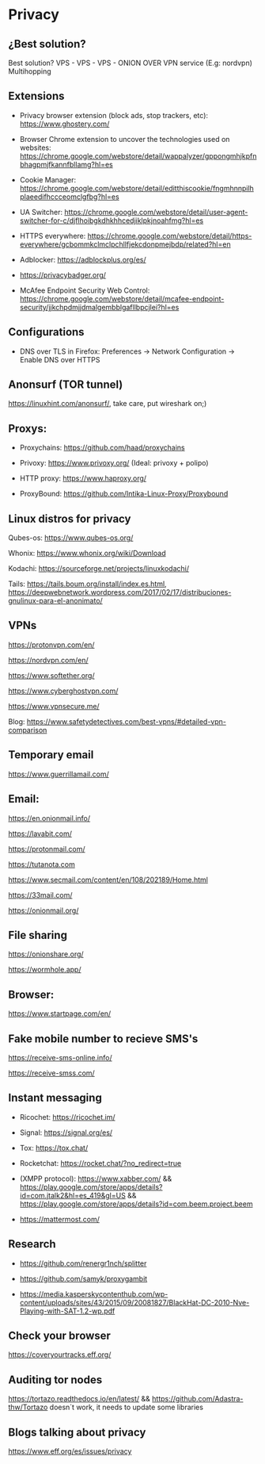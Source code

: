 # Privacy 

## ¿Best solution?

Best solution? VPS - VPS - VPS - ONION OVER VPN service (E.g: nordvpn) Multihopping
     
## Extensions

* Privacy browser extension (block ads, stop trackers, etc): https://www.ghostery.com/

* Browser Chrome extension to uncover the technologies used on websites: https://chrome.google.com/webstore/detail/wappalyzer/gppongmhjkpfnbhagpmjfkannfbllamg?hl=es

* Cookie Manager: https://chrome.google.com/webstore/detail/editthiscookie/fngmhnnpilhplaeedifhccceomclgfbg?hl=es

* UA Switcher: https://chrome.google.com/webstore/detail/user-agent-switcher-for-c/djflhoibgkdhkhhcedjiklpkjnoahfmg?hl=es

* HTTPS everywhere: https://chrome.google.com/webstore/detail/https-everywhere/gcbommkclmclpchllfjekcdonpmejbdp/related?hl=en

* Adblocker: https://adblockplus.org/es/

* https://privacybadger.org/

* McAfee Endpoint Security Web Control: https://chrome.google.com/webstore/detail/mcafee-endpoint-security/jjkchpdmjjdmalgembblgafllbpcjlei?hl=es

## Configurations

* DNS over TLS in Firefox: Preferences -> Network Configuration -> Enable DNS over HTTPS

## Anonsurf (TOR tunnel)

https://linuxhint.com/anonsurf/, take care, put wireshark on;) 

## Proxys:

* Proxychains: https://github.com/haad/proxychains

* Privoxy: https://www.privoxy.org/ (Ideal: privoxy + polipo)

* HTTP proxy: https://www.haproxy.org/

* ProxyBound: https://github.com/Intika-Linux-Proxy/Proxybound

## Linux distros for privacy

Qubes-os: https://www.qubes-os.org/

Whonix: https://www.whonix.org/wiki/Download

Kodachi: https://sourceforge.net/projects/linuxkodachi/

Tails: https://tails.boum.org/install/index.es.html, https://deepwebnetwork.wordpress.com/2017/02/17/distribuciones-gnulinux-para-el-anonimato/

## VPNs

https://protonvpn.com/en/

https://nordvpn.com/en/

https://www.softether.org/

https://www.cyberghostvpn.com/

https://www.vpnsecure.me/

Blog: https://www.safetydetectives.com/best-vpns/#detailed-vpn-comparison

## Temporary email

https://www.guerrillamail.com/

## Email:

https://en.onionmail.info/

https://lavabit.com/

https://protonmail.com/

https://tutanota.com

https://www.secmail.com/content/en/108/202189/Home.html

https://33mail.com/

https://onionmail.org/

## File sharing

https://onionshare.org/

https://wormhole.app/

## Browser:

https://www.startpage.com/en/

## Fake mobile number to recieve SMS's

https://receive-sms-online.info/

https://receive-smss.com/

## Instant messaging

* Ricochet: https://ricochet.im/

* Signal: https://signal.org/es/

* Tox: https://tox.chat/

* Rocketchat: https://rocket.chat/?no_redirect=true

* (XMPP protocol): https://www.xabber.com/ && https://play.google.com/store/apps/details?id=com.jtalk2&hl=es_419&gl=US && https://play.google.com/store/apps/details?id=com.beem.project.beem

* https://mattermost.com/

## Research

* https://github.com/renergr1nch/splitter

* https://github.com/samyk/proxygambit

* https://media.kasperskycontenthub.com/wp-content/uploads/sites/43/2015/09/20081827/BlackHat-DC-2010-Nve-Playing-with-SAT-1.2-wp.pdf

## Check your browser

https://coveryourtracks.eff.org/

## Auditing tor nodes

https://tortazo.readthedocs.io/en/latest/ && https://github.com/Adastra-thw/Tortazo doesn´t work, it needs to update some libraries

## Blogs talking about privacy

https://www.eff.org/es/issues/privacy
